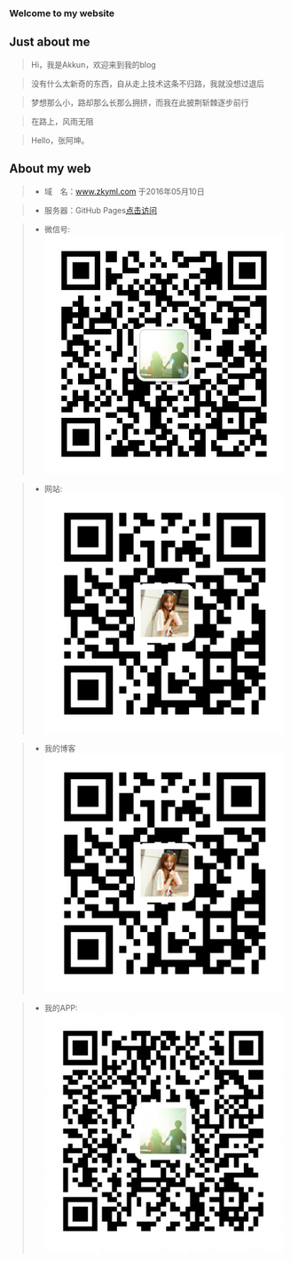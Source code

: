 ### Welcome to my website

## Just about me

> Hi，我是Akkun，欢迎来到我的blog

> 没有什么太新奇的东西，自从走上技术这条不归路，我就没想过退后

> 梦想那么小，路却那么长那么拥挤，而我在此披荆斩棘逐步前行

> 在路上，风雨无阻

> Hello，张阿坤。

## About my web

>  - 域　名：www.zkyml.com  于2016年05月10日 

>  - 服务器：GitHub Pages[点击访问](http://www.zkyml.com) 

>  - 微信号:
  ![微信号:JustTheOne](./images/wx.jpg)

>  - 网站:
  ![网站:在路上](./images/web.jpg)

>  - 我的博客 
  ![我的博客:在路上](./images/web.jpg)

>  - 我的APP:
  ![我的APP:JustTheOne](./images/app.jpg)